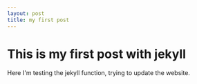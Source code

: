 ```yaml
---
layout: post
title: my first post 
---
```


# This is my first post with jekyll
Here I'm testing the jekyll function, trying to update the website.

